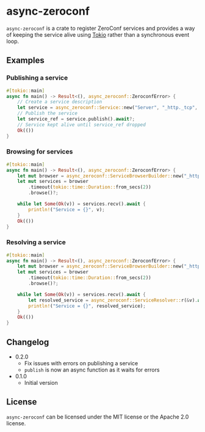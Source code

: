 # async-zeroconf

`async-zeroconf` is a crate to register ZeroConf services and provides a way of
keeping the service alive using [Tokio] rather than a synchronous event loop.

## Examples

### Publishing a service

```rust
#[tokio::main]
async fn main() -> Result<(), async_zeroconf::ZeroconfError> {
    // Create a service description
    let service = async_zeroconf::Service::new("Server", "_http._tcp", 80);
    // Publish the service
    let service_ref = service.publish().await?;
    // Service kept alive until service_ref dropped
    Ok(())
}
```

### Browsing for services

```rust
#[tokio::main]
async fn main() -> Result<(), async_zeroconf::ZeroconfError> {
    let mut browser = async_zeroconf::ServiceBrowserBuilder::new("_http._tcp");
    let mut services = browser
        .timeout(tokio::time::Duration::from_secs(2))
        .browse()?;

    while let Some(Ok(v)) = services.recv().await {
        println!("Service = {}", v);
    }
    Ok(())
}
```

### Resolving a service

```rust
#[tokio::main]
async fn main() -> Result<(), async_zeroconf::ZeroconfError> {
    let mut browser = async_zeroconf::ServiceBrowserBuilder::new("_http._tcp");
    let mut services = browser
        .timeout(tokio::time::Duration::from_secs(2))
        .browse()?;

    while let Some(Ok(v)) = services.recv().await {
        let resolved_service = async_zeroconf::ServiceResolver::r(&v).await?;
        println!("Service = {}", resolved_service);
    }
    Ok(())
}
```

## Changelog

- 0.2.0
    - Fix issues with errors on publishing a service
    - `publish` is now an async function as it waits for errors
- 0.1.0
    - Initial version

## License

`async-zeroconf` can be licensed under the MIT license or the Apache 2.0 license.

[Tokio]: https://tokio.rs/
